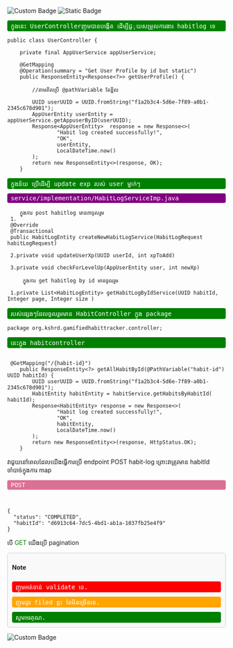 
![Custom Badge](https://img.shields.io/badge/Status-Active-brightgreen)
![Static Badge](https://img.shields.io/badge/Controller-habitlog-Controller)

<div style="color:white; background-color:green; margin-top: 10px;padding: 3px 8px; border-radius: 4px; font-family: monospace">
    ក្នុងនេះ UserControllerញុមបានបង្កើត ដើម្បីជួុយសម្រួលការងារ habitlog ទេ
</div>


```
public class UserController {

    private final AppUserService appUserService;

    @GetMapping
    @Operation(summary = "Get User Profile by id but static")
    public ResponseEntity<Response<?>> getUserProfile() {
        
        //តាមពិតប្រើ @pathVariable តែខ្ជិល
        
        UUID userUUID = UUID.fromString("f1a2b3c4-5d6e-7f89-a0b1-2345c678d901");
        AppUserEntity userEntity = appUserService.getAppuserByID(userUUID);
        Response<AppUserEntity>  response = new Response<>(
                "Habit log created successfully!",
                "OK",
                userEntity,
                LocalDateTime.now()
        );
        return new ResponseEntity<>(response, OK);
    }

```

<div style="color:white; background-color:green; padding: 3px 8px; border-radius: 4px; font-family: monospace">
    ក្នុងន័យ ប្រើដើម្បី update exp របស់ user ម្នាក់ៗ
</div>


<div style="color:white; background-color:purple;margin: 10px 0px;  padding: 3px 8px; border-radius: 4px; font-family: monospace">
    service/implementation/HabitLogServiceImp.java
</div>

```
    ក្នុងការ post habitlog មាន៣ចូលរួម
 1.  
 @Override
 @Transactional
 public HabitLogEntity createNewHabitLogService(HabitLogRequest habitLogRequest)
 
 2.private void updateUserXp(UUID userId, int xpToAdd)
 
 3.private void checkForLevelUp(AppUserEntity user, int newXp)
     
     ក្នុងការ get habitlog by id មានចូលរួម
     
 1.private List<HabitLogEntity> getHabitLogByIdService(UUID habitId, Integer page, Integer size )     

```

<div style="color:white; background-color:green; padding: 3px 8px; border-radius: 4px; font-family: monospace">
    របស់ផ្សេងៗដែលចូលរួមមាន HabitController
    ក្នុង  package
</div>


```
package org.kshrd.gamifiedhabittracker.controller;
```

<div style="color:white; background-color:green; padding: 3px 8px; border-radius: 4px; font-family: monospace">
    នេះក្នុង habitcontroller
</div>

```

 @GetMapping("/{habit-id}")
    public ResponseEntity<?> getAllHabitById(@PathVariable("habit-id") UUID habitId) {
        UUID userUUID = UUID.fromString("f1a2b3c4-5d6e-7f89-a0b1-2345c678d901");
        HabitEntity habitEntity = habitService.getHabitsByHabitId( habitId);
        Response<HabitEntity> response = new Response<>(
                "Habit log created successfully!",
                "OK",
                habitEntity,
                LocalDateTime.now()
        );
        return new ResponseEntity<>(response, HttpStatus.OK);
    }
```

វាជួយនៅពេលដែលយើងធ្វើការប្រើ endpoint POST habit-log ព្រោះវាត្រូវមាន habitId ចាំបាច់ក្នុងការ map
<div style="color:white; background-color: palevioletred; padding: 3px 8px; border-radius: 4px; font-family: monospace">
    POST
</div>

```


{
  "status": "COMPLETED",
  "habitId": "d6913c64-7dc5-4bd1-ab1a-1037fb25e4f9"
}

```
បើ
<span style="color:green">GET</span> យើងប្រើ pagination 
<div style="border: 1px solid #ccc; padding: 10px; border-radius: 5px; background-color: #f9f9f9; display: flex; flex-direction: column; gap: 10px
;">
  <p style="font-weight: bold">Note</p>
    
<div style="color:white; background-color:red; padding: 3px 8px; border-radius: 4px; font-family: monospace">
    ញុមអត់ទាន់ validate ទេ.
</div>

<div style="color:white; background-color:orange; padding: 3px 8px; border-radius: 4px; font-family: monospace">
    ញុមដូរ filed ខ្លះ តែមិនច្រើនទេ.
</div>
  
<div style="color:white; background-color:green; padding: 3px 8px; border-radius: 4px; font-family: monospace">
    សូមអរគុណ.
</div>

</div>


![Custom Badge](http://34.87.39.167:9085/api/v1/files/preview-file/f407c063-9d51-4b4e-a44d-a9848416c23e.png)

